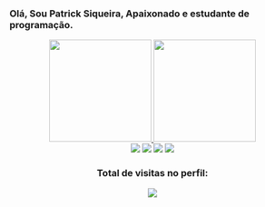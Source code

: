 ### Olá, Sou Patrick Siqueira, Apaixonado e estudante de programação.
<div align="center">
  <a href="https://github.com/PatrickDSiqueira">
  <img height="180em" src="https://github-readme-stats.vercel.app/api?username=PatrickDSiqueira&show_icons=true&theme=midnight-purple&include_all_commits=true&count_private=true"/>
  <img height="180em" src="https://github-readme-stats.vercel.app/api/top-langs/?username=PatrickDSiqueira&layout=compact&langs_count=7&theme=midnight-purple"/>
</div>
<div align="center">
  <a href="https://www.instagram.com/patriick_siqueira/" target="_blank"><img src="https://img.shields.io/badge/-Instagram-%23E4405F?style=for-the-badge&logo=instagram&logoColor=white" target="_blank"></a>
 	 <a href="https://discord.gg/GXgqkz39" target="_blank"><img src="https://img.shields.io/badge/Discord-7289DA?style=for-the-badge&logo=discord&logoColor=white" target="_blank"></a> 
  <a href = "mailto:psique.estuda@gmail.com"><img src="https://img.shields.io/badge/-Gmail-%23333?style=for-the-badge&logo=gmail&logoColor=white" target="_blank"></a>
  <a href="https://www.linkedin.com/in/patriick-siqueira/" target="_blank"><img src="https://img.shields.io/badge/-LinkedIn-%230077B5?style=for-the-badge&logo=linkedin&logoColor=white" target="_blank"></a> 
    

 </div>
  <h3><p align="center">Total de visitas no perfil:</p>
<p align="center">
    <img alingn="center" src="https://profile-counter.glitch.me/PatrickDSiqueira/count.svg"/>
</p>

